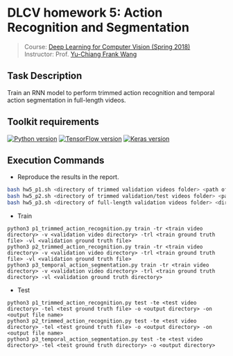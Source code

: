 # DLCV homework 5: Action Recognition and Segmentation
> Course: [Deep Learning for Computer Vision (Spring 2018)](http://vllab.ee.ntu.edu.tw/dlcv.html)\
> Instructor: Prof. [Yu-Chiang Frank Wang](http://vllab.ee.ntu.edu.tw/members.html)


## Task Description
Train an RNN model to perform trimmed action recognition and temporal action segmentation in full-length videos.


## Toolkit requirements
[![Python version](https://img.shields.io/badge/Python-3.6-blue.svg)](https://www.python.org/downloads/release/python-360/)
[![TensorFlow version](https://img.shields.io/badge/TensorFlow-1.6.0-green.svg)](https://pypi.python.org/pypi/tensorflow/1.6.0)
[![Keras version](https://img.shields.io/badge/Keras-2.1.5-green.svg)](https://pypi.python.org/pypi/Keras/2.1.5)

## Execution Commands
* Reproduce the results in the report.
```sh
bash hw5_p1.sh <directory of trimmed validation videos folder> <path of ground-truth csv file> <directory of output labels folder>
bash hw5_p2.sh <directory of trimmed validation/test videos folder> <path of ground-truth csv file> <directory of output labels folder>
bash hw5_p3.sh <directory of full-length validation videos folder> <directory of output labels folder>
```
* Train
```
python3 p1_trimmed_action_recognition.py train -tr <train video directory> -v <validation video directory> -trl <train ground truth file> -vl <validation ground truth file>
python3 p2_trimmed_action_recognition.py train -tr <train video directory> -v <validation video directory> -trl <train ground truth file> -vl <validation ground truth file>
python3 p3_temporal_action_segmentation.py train -tr <train video directory> -v <validation video directory> -trl <train ground truth directory> -vl <validation ground truth directory>
```

* Test
```
python3 p1_trimmed_action_recognition.py test -te <test video directory> -tel <test ground truth file> -o <output directory> -on <output file name>
python3 p2_trimmed_action_recognition.py test -te <test video directory> -tel <test ground truth file> -o <output directory> -on <output file name>
python3 p3_temporal_action_segmentation.py test -te <test video directory> -tel <test ground truth directory> -o <output directory>
```
